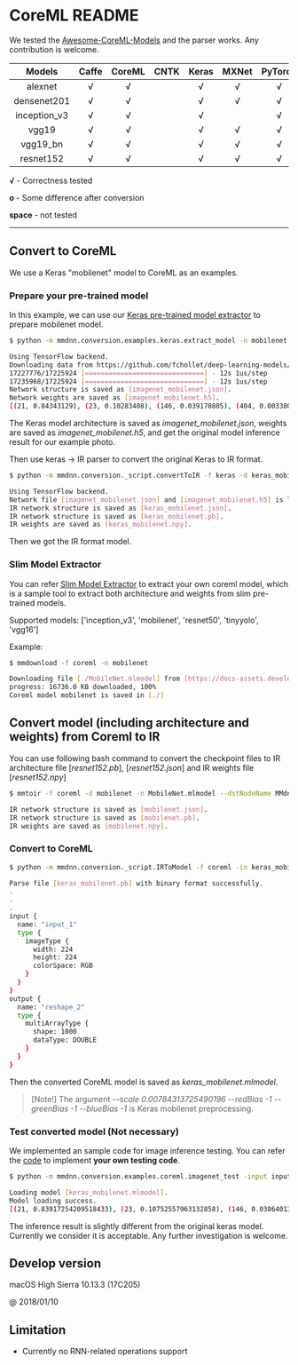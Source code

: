 # CoreML README


We tested the [Awesome-CoreML-Models](https://github.com/likedan/Awesome-CoreML-Models) and the parser works. Any contribution is welcome.

Models                   | Caffe | CoreML | CNTK | Keras | MXNet | PyTorch | TensorFlow| Onnx
:-----------------------:|:-----:|:------:|:----:|:-----:|:-----:|:-------:|:------:|:------:|
alexnet                  |   √   |   √    |      |   √   |   √   |    √    | √       | √
densenet201              |   √   |   √    |      |   √   |   √   |    √    | √       | √
inception_v3             |   √   |   √    |      |   √   |       |    √    | √       | √
vgg19                    |   √   |   √    |      |   √   |   √   |    √    | √       | √
vgg19_bn                 |   √   |   √    |      |   √   |   √   |    √    | √       | √
resnet152                |   √   |   √    |      |   √   |   √   |    √    | √       | √


**√** - Correctness tested

**o** - Some difference after conversion

**space** - not tested

---

## Convert to CoreML

We use a Keras "mobilenet" model to CoreML as an examples.

### Prepare your pre-trained model

In this example, we can use our [Keras pre-trained model extractor](https://github.com/Microsoft/MMdnn/blob/master/mmdnn/conversion/examples/keras/extract_model.py) to prepare mobilenet model.

```bash
$ python -m mmdnn.conversion.examples.keras.extract_model -n mobilenet -i mmdnn/conversion/examples/data/seagull.jpg

Using TensorFlow backend.
Downloading data from https://github.com/fchollet/deep-learning-models/releases/download/v0.6/mobilenet_1_0_224_tf.h5
17227776/17225924 [==============================] - 12s 1us/step
17235968/17225924 [==============================] - 12s 1us/step
Network structure is saved as [imagenet_mobilenet.json].
Network weights are saved as [imagenet_mobilenet.h5].
[(21, 0.84343129), (23, 0.10283408), (146, 0.039170805), (404, 0.0033809284), (144, 0.0026779801)]
```

The Keras model architecture is saved as *imagenet_mobilenet.json*, weights are saved as *imagenet_mobilenet.h5*, and get the original model inference result for our example photo.

Then use keras -> IR parser to convert the original Keras to IR format.

```bash
$ python -m mmdnn.conversion._script.convertToIR -f keras -d keras_mobilenet -n imagenet_mobilenet.json -w imagenet_mobilenet.h5

Using TensorFlow backend.
Network file [imagenet_mobilenet.json] and [imagenet_mobilenet.h5] is loaded successfully.
IR network structure is saved as [keras_mobilenet.json].
IR network structure is saved as [keras_mobilenet.pb].
IR weights are saved as [keras_mobilenet.npy].
```

Then we got the IR format model.

### Slim Model Extractor

You can refer [Slim Model Extractor](https://github.com/Microsoft/MMdnn/blob/master/mmdnn/conversion/examples/coreml/extractor.py) to extract your own coreml model, which is a sample tool to extract both architecture and weights from slim pre-trained models.

Supported models: ['inception_v3', 'mobilenet', 'resnet50', 'tinyyolo', 'vgg16']

Example:

```bash
$ mmdownload -f coreml -n mobilenet

Downloading file [./MobileNet.mlmodel] from [https://docs-assets.developer.apple.com/coreml/models/MobileNet.mlmodel]
progress: 16736.0 KB downloaded, 100%
Coreml model mobilenet is saved in [./]
```


## Convert model (including architecture and weights) from Coreml to IR

You can use following bash command to convert the checkpoint files to IR architecture file [*resnet152.pb*], [*resnet152.json*] and IR weights file [*resnet152.npy*]

```bash
$ mmtoir -f coreml -d mobilenet -n MobileNet.mlmodel --dstNodeName MMdnn_Output

IR network structure is saved as [mobilenet.json].
IR network structure is saved as [mobilenet.pb].
IR weights are saved as [mobilenet.npy].
```

### Convert to CoreML

```bash
$ python -m mmdnn.conversion._script.IRToModel -f coreml -in keras_mobilenet.pb -iw keras_mobilenet.npy -o keras_mobilenet.mlmodel --scale 0.00784313725490196 --redBias -1 --greenBias -1 --blueBias -1

Parse file [keras_mobilenet.pb] with binary format successfully.
.
.
.
input {
  name: "input_1"
  type {
    imageType {
      width: 224
      height: 224
      colorSpace: RGB
    }
  }
}
output {
  name: "reshape_2"
  type {
    multiArrayType {
      shape: 1000
      dataType: DOUBLE
    }
  }
}
```

Then the converted CoreML model is saved as *keras_mobilenet.mlmodel*.

> [Note!] The argument *--scale 0.00784313725490196 --redBias -1 --greenBias -1 --blueBias -1* is Keras mobilenet preprocessing.

### Test converted model (Not necessary)

We implemented an sample code for image inference testing. You can refer the [code](https://github.com/Microsoft/MMdnn/blob/master/mmdnn/conversion/examples/coreml/imagenet_test.py) to implement **your own testing code**.

```bash
$ python -m mmdnn.conversion.examples.coreml.imagenet_test -input input_1 -output reshape_2 --image_for_predict mmdnn/conversion/examples/data/seagull.jpg -size 224 -n keras_mobilenet.mlmodel

Loading model [keras_mobilenet.mlmodel].
Model loading success.
[(21, 0.83917254209518433), (23, 0.10752557963132858), (146, 0.038640134036540985), (404, 0.0034028184600174427), (144, 0.0027129633817821741)]
```

The inference result is slightly different from the original keras model. Currently we consider it is acceptable. Any further investigation is welcome.

## Develop version

macOS High Sierra 10.13.3 (17C205)

@ 2018/01/10

## Limitation

- Currently no RNN-related operations support